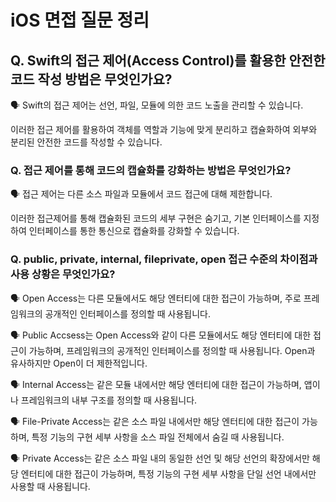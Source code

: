 # iOS 면접 질문 정리

## Q. Swift의 접근 제어(Access Control)를 활용한 안전한 코드 작성 방법은 무엇인가요?

🗣️ Swift의 접근 제어는 선언, 파일, 모듈에 의한 코드 노출을 관리할 수 있습니다.

이러한 접근 제어를 활용하여 객체를 역할과 기능에 맞게 분리하고 캡슐화하여 외부와 분리된 안전한 코드를 작성할 수 있습니다.

### Q. 접근 제어를 통해 코드의 캡슐화를 강화하는 방법은 무엇인가요?

🗣️ 접근 제어는 다른 소스 파일과 모듈에서 코드 접근에 대해 제한합니다.

이러한 접근제어를 통해 캡슐화된 코드의 세부 구현은 숨기고, 기본 인터페이스를 지정하여 인터페이스를 통한 통신으로 캡슐화를 강화할 수 있습니다.

### Q. public, private, internal, fileprivate, open 접근 수준의 차이점과 사용 상황은 무엇인가요?

🗣️ Open Access는 다른 모듈에서도 해당 엔터티에 대한 접근이 가능하며, 주로 프레임워크의 공개적인 인터페이스를 정의할 때 사용됩니다.

🗣️ Public Accsess는 Open Access와 같이 다른 모듈에서도 해당 엔터티에 대한 접근이 가능하며, 프레임워크의 공개적인 인터페이스를 정의할 때 사용됩니다. Open과 유사하지만 Open이 더 제한적입니다.

🗣️ Internal Access는 같은 모듈 내에서만 해당 엔터티에 대한 접근이 가능하며, 앱이나 프레임워크의 내부 구조를 정의할 때 사용됩니다.

🗣️ File-Private Access는 같은 소스 파일 내에서만 해당 엔터티에 대한 접근이 가능하며, 특정 기능의 구현 세부 사항을 소스 파일 전체에서 숨길 때 사용됩니다.

🗣️ Private Access는 같은 소스 파일 내의 동일한 선언 및 해당 선언의 확장에서만 해당 엔터티에 대한 접근이 가능하며, 특정 기능의 구현 세부 사항을 단일 선언 내에서만 사용할 때 사용됩니다.
